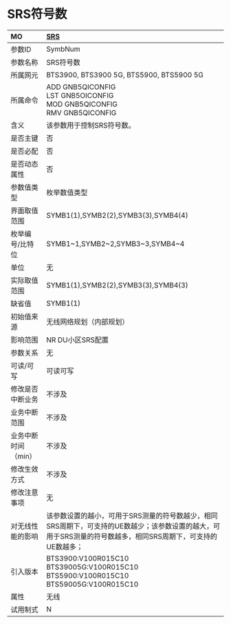 # SRS符号数<table><thread><tr><th align = "left">MO</th><th align = "left"><a href = "index.html#SRS符号数-7">SRS</a></td></tr></thread><tbody><tr><td>参数ID</td><td>SymbNum</td></tr><tr><td>参数名称</td><td>SRS符号数</td></tr><tr><td>所属网元</td><td>BTS3900, BTS3900 5G, BTS5900, BTS5900 5G</td></tr><tr><td>所属命令</td><td>ADD GNB5QICONFIG<br>LST GNB5OICONFIG<br>MOD GNB5QICONFIG<br>RMV GNB5QICONFIG</td></tr><tr><td>含义</td><td>该参数用于控制SRS符号数。</td></tr><tr><td>是否主键</td><td>否</td></tr><tr><td>是否必配</td><td>否</td></tr><tr><td>是否动态属性</td><td>否</td></tr><tr><td>参数值类型</td><td>枚举数值类型</td></tr><tr><td>界面取值范围</td><td>SYMB1(1),SYMB2(2),SYMB3(3),SYMB4(4)</td></tr><tr><td>枚举编号/比特位</td><td>SYMB1~1,SYMB2~2,SYMB3~3,SYMB4~4</td></tr><tr><td>单位</td><td>无</td></tr><tr><td>实际取值范围</td><td>SYMB1(1),SYMB2(2),SYMB3(3),SYMB4(3)</td></tr><tr><td>缺省值</td><td>SYMB1(1)</td></tr><tr><td>初始值来源</td><td>无线网络规划（内部规划）</td></tr><tr><td>影响范围</td><td>NR DU小区SRS配置</td></tr><tr><td>参数关系</td><td>无</td></tr><tr><td>可读/可写</td><td>可读可写</td></tr><tr><td>修改是否中断业务</td><td>不涉及</td></tr><tr><td>业务中断范围</td><td>不涉及</td></tr><tr><td>业务中断时间（min）</td><td>不涉及</td></tr><tr><td>修改生效方式</td><td>不涉及</td></tr><tr><td>修改注意事项</td><td>无</td></tr><tr><td>对无线性能的影响</td><td>
该参数设置的越小，可用于SRS测量的符号数越少，相同SRS周期下，可支持的UE数越少；该参数设置的越大，可用于SRS测量的符号数越多，相同SRS周期下，可支持的UE数越多；</td></tr><tr><td>引入版本</td><td>BTS3900:V100R015C10<br>BTS39005G:V100R015C10<br>BTS5900:V100R015C10<br>BTS59005G:V100R015C10</td></tr><tr><td>属性</td><td>无线</td></tr><tr><td>试用制式</td><td>N</td></tr></tbody></table>